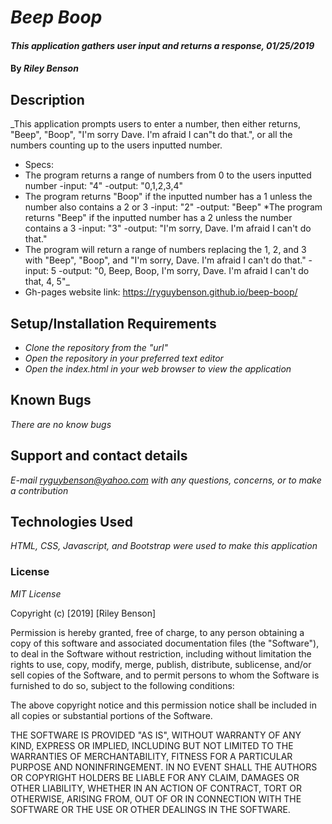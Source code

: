 # _Beep Boop_

#### _This application gathers user input and returns a response, 01/25/2019_

#### By _**Riley Benson**_

## Description

_This application prompts users to enter a number, then either returns, "Beep", "Boop", "I'm sorry Dave. I'm afraid I can"t do that.", or all the numbers counting up to the users inputted number.
* Specs:
* The program returns a range of numbers from 0 to the users inputted number
  -input: "4"
  -output: "0,1,2,3,4"
* The program returns "Boop" if the inputted number has a 1 unless the number also contains a 2 or 3
  -input: "2"
  -output: "Beep"
*The program returns "Beep" if the inputted number has a 2 unless the number contains a 3
  -input: "3"
  -output: "I'm sorry, Dave. I'm afraid I can't do that."
* The program will return a range of numbers replacing the 1, 2, and 3 with "Beep", "Boop", and "I'm sorry, Dave. I'm afraid I can't do that."
  -input: 5
  -output: "0, Beep, Boop, I'm sorry, Dave. I'm afraid I can't do that, 4, 5"_
* Gh-pages website link: https://ryguybenson.github.io/beep-boop/

## Setup/Installation Requirements

* _Clone the repository from the "url"_
* _Open the repository in your preferred text editor_
* _Open the index.html in your web browser to view the application_


## Known Bugs

_There are no know bugs_

## Support and contact details

_E-mail ryguybenson@yahoo.com with any questions, concerns, or to make a contribution_

## Technologies Used

_HTML, CSS, Javascript, and Bootstrap were used to make this application_

### License

*MIT License*

Copyright (c) [2019] [Riley Benson]

Permission is hereby granted, free of charge, to any person obtaining a copy of this software and associated documentation files (the "Software"), to deal in the Software without restriction, including without limitation the rights to use, copy, modify, merge, publish, distribute, sublicense, and/or sell copies of the Software, and to permit persons to whom the Software is furnished to do so, subject to the following conditions:

The above copyright notice and this permission notice shall be included in all copies or substantial portions of the Software.

THE SOFTWARE IS PROVIDED "AS IS", WITHOUT WARRANTY OF ANY KIND, EXPRESS OR IMPLIED, INCLUDING BUT NOT LIMITED TO THE WARRANTIES OF MERCHANTABILITY, FITNESS FOR A PARTICULAR PURPOSE AND NONINFRINGEMENT. IN NO EVENT SHALL THE AUTHORS OR COPYRIGHT HOLDERS BE LIABLE FOR ANY CLAIM, DAMAGES OR OTHER LIABILITY, WHETHER IN AN ACTION OF CONTRACT, TORT OR OTHERWISE, ARISING FROM, OUT OF OR IN CONNECTION WITH THE SOFTWARE OR THE USE OR OTHER DEALINGS IN THE SOFTWARE.
